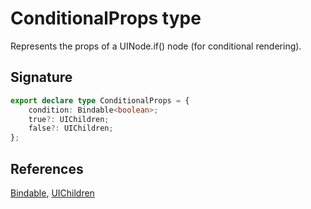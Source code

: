 # ConditionalProps type

Represents the props of a UINode.if() node (for conditional rendering).

## Signature

```typescript
export declare type ConditionalProps = {
    condition: Bindable<boolean>;
    true?: UIChildren;
    false?: UIChildren;
};
```

## References

[Bindable](https://developers.meta.com/horizon-worlds/reference/2.0.0/ui_bindable), [UIChildren](https://developers.meta.com/horizon-worlds/reference/2.0.0/ui_uichildren)